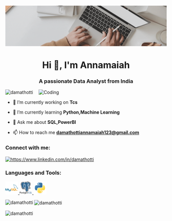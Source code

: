 ![MasterHead](https://github.com/damathotti/Trailversion/blob/main/Beige%20and%20White%20Modern%20LinkedIn%20Background%20Photo.gif)

<h1 align="center">Hi 👋, I'm Annamaiah</h1>
<h3 align="center">A passionate Data Analyst from India</h3>
<img align="right" alt="Coding" width="400" src="https://cdn.prod.website-files.com/6672f2c52186ba163a2a83d7/669e8977c037117c368e6cfc_Analytics.gif">

<p align="left"> <img src="https://komarev.com/ghpvc/?username=damathotti&label=Profile%20views&color=0e75b6&style=flat" alt="damathotti" /> </p>

- 🔭 I’m currently working on **Tcs**

- 🌱 I’m currently learning **Python,Machine Learning**

- 💬 Ask me about **SQL,PowerBI**

- 📫 How to reach me **damathottiannamaiah123@gmail.com**

<h3 align="left">Connect with me:</h3>
<p align="left">
<a href="https://linkedin.com/in/https://www.linkedin.com/in/damathotti" target="blank"><img align="center" src="https://raw.githubusercontent.com/rahuldkjain/github-profile-readme-generator/master/src/images/icons/Social/linked-in-alt.svg" alt="https://www.linkedin.com/in/damathotti" height="30" width="40" /></a>
</p>

<h3 align="left">Languages and Tools:</h3>
<p align="left"> <a href="https://www.mysql.com/" target="_blank" rel="noreferrer"> <img src="https://raw.githubusercontent.com/devicons/devicon/master/icons/mysql/mysql-original-wordmark.svg" alt="mysql" width="40" height="40"/> </a> <a href="https://www.postgresql.org" target="_blank" rel="noreferrer"> <img src="https://raw.githubusercontent.com/devicons/devicon/master/icons/postgresql/postgresql-original-wordmark.svg" alt="postgresql" width="40" height="40"/> </a> <a href="https://www.python.org" target="_blank" rel="noreferrer"> <img src="https://raw.githubusercontent.com/devicons/devicon/master/icons/python/python-original.svg" alt="python" width="40" height="40"/> </a> </p>

<p><img align="left" src="https://github-readme-stats.vercel.app/api/top-langs?username=damathotti&show_icons=true&locale=en&layout=compact" alt="damathotti" /></p>

<p>&nbsp;<img align="center" src="https://github-readme-stats.vercel.app/api?username=damathotti&show_icons=true&locale=en" alt="damathotti" /></p>

<p><img align="center" src="https://github-readme-streak-stats.herokuapp.com/?user=damathotti&" alt="damathotti" /></p>

